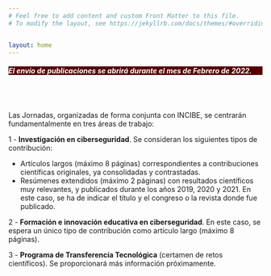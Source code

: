 ```yaml
---
# Feel free to add content and custom Front Matter to this file.
# To modify the layout, see https://jekyllrb.com/docs/themes/#overriding-theme-defaults   mediante este [enlace](https://easychair.org/conferences/?conf=jnic2019).    


layout: home
---
```



<h5 style="color:white; background-color: #550000;" class="text-center"><i class="far fa-clock mr-3"></i> <b> <i> El envío de publicaciones se abrirá durante el mes de Febrero de 2022.</i></b></h5>
 <br><br>



Las Jornadas, organizadas de forma conjunta con INCIBE, se centrarán fundamentalmente en tres áreas de trabajo:

1 - __Investigación en ciberseguridad__. Se consideran los siguientes tipos de contribución:

*  Artículos largos (máximo 8 páginas) correspondientes a contribuciones científicas originales, ya consolidadas y contrastadas.
*  Resúmenes extendidos (máximo 2 páginas) con resultados científicos muy relevantes, y publicados durante los años 2019, 2020 y 2021. En este caso, se ha de indicar el título y el congreso o la revista donde fue publicado. 

2 - __Formación e innovación educativa en ciberseguridad__. En este caso, se espera un único tipo de contribución como artículo largo (máximo 8 páginas).

3 - __Programa de Transferencia Tecnológica__ (certamen de retos científicos). Se proporcionará más información próximamente. 


